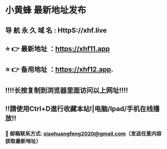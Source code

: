 # 小黄蜂 最新地址发布 
##  导 航 永 久 域 名  :  HttpS://xhf.live
## ⭐️ 👉 最新地址 ：https://xhf11.app
## ⭐️ 👉 备用地址 ：https://xhf12.app.
## ‼️‼️长按复制到浏览器里面访问以上网址‼️‼️
## ‼️請使用Ctrl+D進行收藏本站!|电脑/Ipad/手机在线播放‼️
### 📧 邮箱联系方式: xiaohuangfeng2020@gmail.com（发送任意内容获取最新地址）
